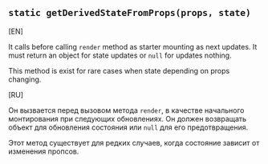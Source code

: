 ## `static getDerivedStateFromProps(props, state)`

[EN]

It calls before calling `render` method as starter mounting as next updates. It must return an object for state updates or `null` for updates nothing.

This method is exist for rare cases when state depending on props changing.

[RU]

Он вызвается перед вызовом метода `render`, в качестве начального монтирования при следующих обновлениях. Он должен возвращать объект для обновления состояния или `null` для его предотвращения.

Этот метод существует для редких случаев, когда состояние зависит от изменения пропсов.
